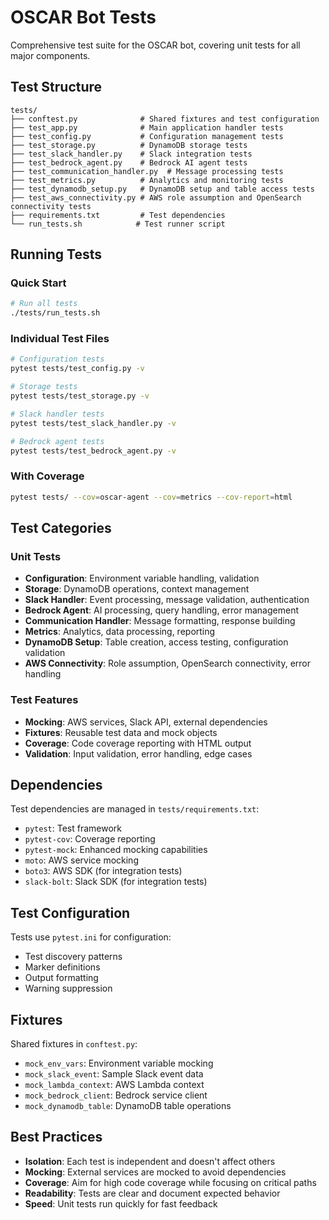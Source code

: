# OSCAR Bot Tests

Comprehensive test suite for the OSCAR bot, covering unit tests for all major components.

## Test Structure

```
tests/
├── conftest.py              # Shared fixtures and test configuration
├── test_app.py              # Main application handler tests
├── test_config.py           # Configuration management tests
├── test_storage.py          # DynamoDB storage tests
├── test_slack_handler.py    # Slack integration tests
├── test_bedrock_agent.py    # Bedrock AI agent tests
├── test_communication_handler.py  # Message processing tests
├── test_metrics.py          # Analytics and monitoring tests
├── test_dynamodb_setup.py   # DynamoDB setup and table access tests
├── test_aws_connectivity.py # AWS role assumption and OpenSearch connectivity tests
├── requirements.txt         # Test dependencies
└── run_tests.sh            # Test runner script
```

## Running Tests

### Quick Start
```bash
# Run all tests
./tests/run_tests.sh
```

### Individual Test Files
```bash
# Configuration tests
pytest tests/test_config.py -v

# Storage tests
pytest tests/test_storage.py -v

# Slack handler tests
pytest tests/test_slack_handler.py -v

# Bedrock agent tests
pytest tests/test_bedrock_agent.py -v
```

### With Coverage
```bash
pytest tests/ --cov=oscar-agent --cov=metrics --cov-report=html
```

## Test Categories

### Unit Tests
- **Configuration**: Environment variable handling, validation
- **Storage**: DynamoDB operations, context management
- **Slack Handler**: Event processing, message validation, authentication
- **Bedrock Agent**: AI processing, query handling, error management
- **Communication Handler**: Message formatting, response building
- **Metrics**: Analytics, data processing, reporting
- **DynamoDB Setup**: Table creation, access testing, configuration validation
- **AWS Connectivity**: Role assumption, OpenSearch connectivity, error handling

### Test Features
- **Mocking**: AWS services, Slack API, external dependencies
- **Fixtures**: Reusable test data and mock objects
- **Coverage**: Code coverage reporting with HTML output
- **Validation**: Input validation, error handling, edge cases

## Dependencies

Test dependencies are managed in `tests/requirements.txt`:
- `pytest`: Test framework
- `pytest-cov`: Coverage reporting
- `pytest-mock`: Enhanced mocking capabilities
- `moto`: AWS service mocking
- `boto3`: AWS SDK (for integration tests)
- `slack-bolt`: Slack SDK (for integration tests)

## Test Configuration

Tests use `pytest.ini` for configuration:
- Test discovery patterns
- Marker definitions
- Output formatting
- Warning suppression

## Fixtures

Shared fixtures in `conftest.py`:
- `mock_env_vars`: Environment variable mocking
- `mock_slack_event`: Sample Slack event data
- `mock_lambda_context`: AWS Lambda context
- `mock_bedrock_client`: Bedrock service client
- `mock_dynamodb_table`: DynamoDB table operations

## Best Practices

- **Isolation**: Each test is independent and doesn't affect others
- **Mocking**: External services are mocked to avoid dependencies
- **Coverage**: Aim for high code coverage while focusing on critical paths
- **Readability**: Tests are clear and document expected behavior
- **Speed**: Unit tests run quickly for fast feedback